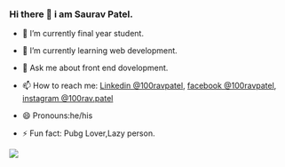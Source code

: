 ### Hi there 👋 i am Saurav Patel.
- 🔭 I’m currently final year student.
- 🌱 I’m currently learning web development.
- 💬 Ask me about front end dovelopment.
- 📫 How to reach me: [Linkedin @100ravpatel](https://www.linkedin.com/in/100ravpatel/),
                       [facebook @100ravpatel](facebook%20@100ravpatel),
                       [instagram @100rav.patel](https://www.instagram.com/100rav.patel/)
                       
- 😄 Pronouns:he/his
- ⚡ Fun fact: Pubg Lover,Lazy person.
<img src="https://github-readme-stats.vercel.app/api?username=100ravpatel&&show_icons=true&title_color=ffffff&icon_color=bb2acf&text_color=daf7dc&bg_color=151515">
